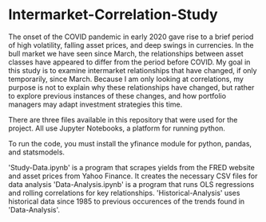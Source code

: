 # Intermarket-Correlation-Study
The onset of the COVID pandemic in early 2020 gave rise to a brief period of high volatility, falling asset prices, and deep swings in currencies. 
In the bull market we have seen since March, the relationships between asset classes have appeared to differ from the period before COVID. 
My goal in this study is to examine intermarket relationships that have changed, if only temporarily, since March. 
Because I am only looking at correlations, my purpose is not to explain why these relationships have changed, 
but rather to explore previous instances of these changes, and how portfolio managers may adapt investment strategies this time.

There are three files available in this repository that were used for the project. All use Jupyter Notebooks, a platform for running python.

To run the code, you must install the yfinance module for python, pandas, and statsmodels.

'Study-Data.ipynb' is a program that scrapes yields from the FRED website and asset prices from Yahoo Finance. It creates the necessary CSV files for data analysis
'Data-Analysis.ipynb' is a program that runs OLS regressions and rolling correlations for key relationships.
'Historical-Analysis' uses historical data since 1985 to previous occurences of the trends found in 'Data-Analysis'. 
